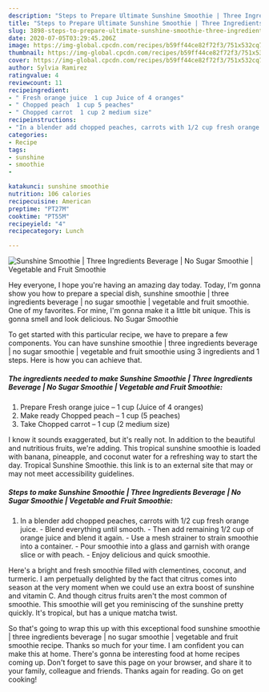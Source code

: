 ```yaml
---
description: "Steps to Prepare Ultimate Sunshine Smoothie | Three Ingredients Beverage | No Sugar Smoothie | Vegetable and Fruit Smoothie"
title: "Steps to Prepare Ultimate Sunshine Smoothie | Three Ingredients Beverage | No Sugar Smoothie | Vegetable and Fruit Smoothie"
slug: 3898-steps-to-prepare-ultimate-sunshine-smoothie-three-ingredients-beverage-no-sugar-smoothie-vegetable-and-fruit-smoothie
date: 2020-07-05T03:29:45.206Z
image: https://img-global.cpcdn.com/recipes/b59ff44ce82f72f3/751x532cq70/sunshine-smoothie-three-ingredients-beverage-no-sugar-smoothie-vegetable-and-fruit-smoothie-recipe-main-photo.jpg
thumbnail: https://img-global.cpcdn.com/recipes/b59ff44ce82f72f3/751x532cq70/sunshine-smoothie-three-ingredients-beverage-no-sugar-smoothie-vegetable-and-fruit-smoothie-recipe-main-photo.jpg
cover: https://img-global.cpcdn.com/recipes/b59ff44ce82f72f3/751x532cq70/sunshine-smoothie-three-ingredients-beverage-no-sugar-smoothie-vegetable-and-fruit-smoothie-recipe-main-photo.jpg
author: Sylvia Ramirez
ratingvalue: 4
reviewcount: 11
recipeingredient:
- " Fresh orange juice  1 cup Juice of 4 oranges"
- " Chopped peach  1 cup 5 peaches"
- " Chopped carrot  1 cup 2 medium size"
recipeinstructions:
- "In a blender add chopped peaches, carrots with 1/2 cup fresh orange juice. Blend everything until smooth. Then add remaining 1/2 cup of orange juice and blend it again. Use a mesh strainer to strain smoothie into a container. Pour smoothie into a glass and garnish with orange slice or with peach. Enjoy delicious and quick smoothie."
categories:
- Recipe
tags:
- sunshine
- smoothie
- 

katakunci: sunshine smoothie  
nutrition: 106 calories
recipecuisine: American
preptime: "PT27M"
cooktime: "PT55M"
recipeyield: "4"
recipecategory: Lunch

---
```



![Sunshine Smoothie | Three Ingredients Beverage | No Sugar Smoothie | Vegetable and Fruit Smoothie](https://img-global.cpcdn.com/recipes/b59ff44ce82f72f3/751x532cq70/sunshine-smoothie-three-ingredients-beverage-no-sugar-smoothie-vegetable-and-fruit-smoothie-recipe-main-photo.jpg)

Hey everyone, I hope you're having an amazing day today. Today, I'm gonna show you how to prepare a special dish, sunshine smoothie | three ingredients beverage | no sugar smoothie | vegetable and fruit smoothie. One of my favorites. For mine, I'm gonna make it a little bit unique. This is gonna smell and look delicious.
 No Sugar Smoothie 

To get started with this particular recipe, we have to prepare a few components. You can have sunshine smoothie | three ingredients beverage | no sugar smoothie | vegetable and fruit smoothie using 3 ingredients and 1 steps. Here is how you can achieve that.

<!--inarticleads1-->

##### The ingredients needed to make Sunshine Smoothie | Three Ingredients Beverage | No Sugar Smoothie | Vegetable and Fruit Smoothie:

1. Prepare  Fresh orange juice – 1 cup (Juice of 4 oranges)
1. Make ready  Chopped peach – 1 cup (5 peaches)
1. Take  Chopped carrot – 1 cup (2 medium size)


I know it sounds exaggerated, but it&#39;s really not. In addition to the beautiful and nutritious fruits, we&#39;re adding. This tropical sunshine smoothie is loaded with banana, pineapple, and coconut water for a refreshing way to start the day. Tropical Sunshine Smoothie. this link is to an external site that may or may not meet accessibility guidelines. 

<!--inarticleads2-->

##### Steps to make Sunshine Smoothie | Three Ingredients Beverage | No Sugar Smoothie | Vegetable and Fruit Smoothie:

1. In a blender add chopped peaches, carrots with 1/2 cup fresh orange juice. - Blend everything until smooth. - Then add remaining 1/2 cup of orange juice and blend it again. - Use a mesh strainer to strain smoothie into a container. - Pour smoothie into a glass and garnish with orange slice or with peach. - Enjoy delicious and quick smoothie.


Here&#39;s a bright and fresh smoothie filled with clementines, coconut, and turmeric. I am perpetually delighted by the fact that citrus comes into season at the very moment when we could use an extra boost of sunshine and vitamin C. And though citrus fruits aren&#39;t the most common of smoothie. This smoothie will get you reminiscing of the sunshine pretty quickly. It&#39;s tropical, but has a unique matcha twist. 

So that's going to wrap this up with this exceptional food sunshine smoothie | three ingredients beverage | no sugar smoothie | vegetable and fruit smoothie recipe. Thanks so much for your time. I am confident you can make this at home. There's gonna be interesting food at home recipes coming up. Don't forget to save this page on your browser, and share it to your family, colleague and friends. Thanks again for reading. Go on get cooking!
